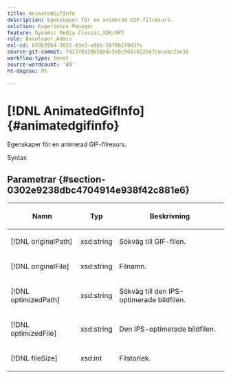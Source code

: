 ```yaml
---
title: AnimatedGifInfo
description: Egenskaper för en animerad GIF-filresurs.
solution: Experience Manager
feature: Dynamic Media Classic,SDK/API
role: Developer,Admin
exl-id: b50b39b4-3055-43e3-a8bb-50f8b2f0d1fc
source-git-commit: f42378a20b58e4c5ebc961c6526d7cecabc2ae38
workflow-type: tm+mt
source-wordcount: '49'
ht-degree: 0%

---
```


# [!DNL AnimatedGifInfo]{#animatedgifinfo}

Egenskaper för en animerad GIF-filresurs.

Syntax

## Parametrar {#section-0302e9238dbc4704914e938f42c881e6}

<table id="table_F6A0DBA37F704C2097C617A0A6767566"> 
 <thead> 
  <tr> 
   <th colname="col1" class="entry"> <p>Namn </p> </th> 
   <th colname="col2" class="entry"> <p>Typ </p> </th> 
   <th colname="col3" class="entry"> <p>Beskrivning </p> </th> 
  </tr> 
 </thead>
 <tbody> 
  <tr> 
   <td colname="col1"> <p><span class="codeph"> <span class="varname"> [!DNL originalPath]</span> </span> </p> </td> 
   <td colname="col2"> <p><span class="codeph"> xsd:string</span> </p> </td> 
   <td colname="col3"> <p>Sökväg till GIF-filen. </p> </td> 
  </tr> 
  <tr> 
   <td colname="col1"> <p><span class="codeph"> <span class="varname"> [!DNL originalFile]</span> </span> </p> </td> 
   <td colname="col2"> <p><span class="codeph"> xsd:string</span> </p> </td> 
   <td colname="col3"> <p>Filnamn. </p> </td> 
  </tr> 
  <tr> 
   <td colname="col1"> <p><span class="codeph"><span class="varname"> [!DNL optimizedPath]</span></span> </p> </td> 
   <td colname="col2"> <p><span class="codeph"> xsd:string</span> </p> </td> 
   <td colname="col3"> <p>Sökväg till den IPS-optimerade bildfilen. </p> </td> 
  </tr> 
  <tr> 
   <td colname="col1"> <p><span class="codeph"><span class="varname"> [!DNL optimizedFile]</span></span> </p> </td> 
   <td colname="col2"> <p><span class="codeph"> xsd:string</span> </p> </td> 
   <td colname="col3"> <p>Den IPS-optimerade bildfilen. </p> </td> 
  </tr> 
  <tr> 
   <td colname="col1"> <p><span class="codeph"> <span class="varname"> [!DNL fileSize]</span> </span> </p> </td> 
   <td colname="col2"> <p><span class="codeph"> xsd:int</span> </p> </td> 
   <td colname="col3"> <p>Filstorlek. </p> </td> 
  </tr> 
 </tbody> 
</table>
